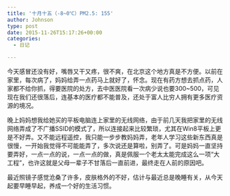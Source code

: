 ```yaml
---
title: '十月十五（-8~0℃）PM2.5: 155'
author: Johnson
type: post
date: 2015-11-26T15:17:26+00:00
categories:
  - 日记

---
```

今天感冒还没有好，嘴唇又干又疼，很不爽，在北京这个地方真是不方便。以前在家里，每次病了，妈妈给弄一点药马上就好了，怀念。现在有药方想去抓点药，人家都不给你抓，得要医院的处方，去中医医院看一次病少说也要300~500，可见现在我们还很落后，连基本的医疗都不能普及，还处于富人比穷人拥有更多医疗资源的境况。

晚上妈妈想我给她买的平板电脑连上家里的无线网络，由于前几天我把家里的无线网络弄成了不广播SSID的模式了，所以连接起来比较繁琐，尤其在Win8平板上更是不好弄。又不能远程遥控，我只能一步步教妈妈弄，老年人学习这些新东西真是很慢，一开始我觉得不可能能弄了，多次说还是算啦，别弄了。可是妈妈一直坚持要弄好，一点一点的说，一点一点的做，真是佩服一个老太太能完成这么一项“大工程”，也许这就是父母一辈子不甘落后一直前进，最终走在人前的原因吧。

最近照镜子感觉沧桑了许多，皮肤格外的不好，估计与最近总是晚睡有关，从今天起要早睡早起，养成一个好的生活习惯。